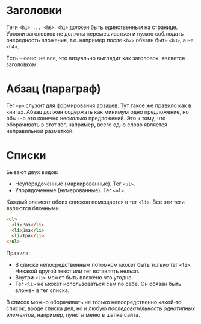 # Заголовки

Теги `<h1> ... <h6>`. `<h1>` должен быть единственным на странице. Уровни заголовков не должны перемешиваться и нужно соблюдать очередность вложения, т.е. например после `<h2>` обязан быть `<h3>`, а не `<h4>`.

Есть нюанс: не все, что визуально выглядит как заголовок, является заголовком.

# Абзац (параграф)

Тег `<p>` служит для формирования абзацев. Тут такое же правило как в книгах. Абзац должен содержать как минимум одно предложение, но обычно это конечно несколько предложений. Это к тому, что оборачивать в этот тег, например, всего одно слово является неправильной разметкой.

# Списки

Бывают двух видов:

* Неупорядоченные (маркированные). Тег `<ul>`.
* Упорядоченные (нумерованные). Тег `<ol>`.

Каждый элемент обоих списков помещается в тег `<li>`. Все эти теги являются блочными.

```html
<ul>
  <li>Раз</li>
  <li>Два</li>
  <li>Три</li>
</ul>
```

Правила:

* В списке непосредственным потомком может быть только тег `<li>`. Никакой другой текст или тег вставлять нельзя.
* Внутри `<li>` может быть вложено что угодно.
* Тег `<li>` не может использоваться сам по себе. Он обязан быть вложен в тег списка.

В список можно оборачивать не только непосредственно какой-то список, вроде списка дел, но и любую *последовательность однотипных элементов*, например, пункты меню в шапке сайта.
